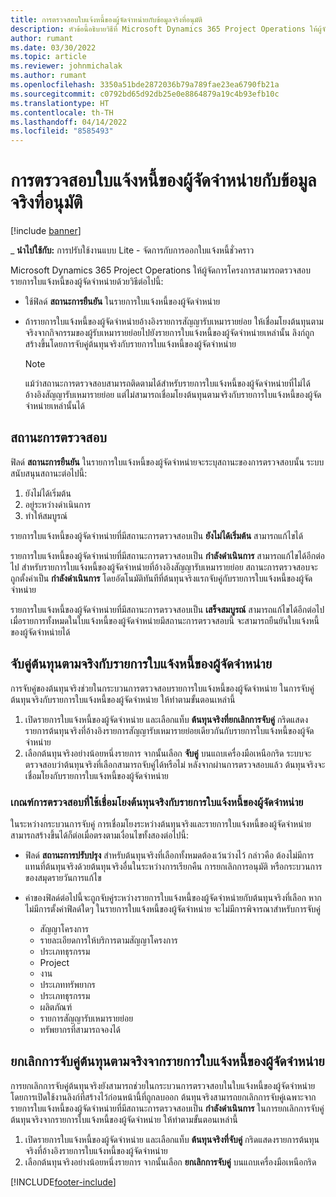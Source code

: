 ```yaml
---
title: การตรวจสอบใบแจ้งหนี้ของผู้จัดจำหน่ายกับข้อมูลจริงที่อนุมัติ
description: หัวข้อนี้อธิบายวิธีที่ Microsoft Dynamics 365 Project Operations ให้ผู้จัดการโครงการสามารถตรวจสอบใบแจ้งหนี้ของผู้จัดจำหน่ายกับข้อมูลจริงที่ได้รับการอนุมัติเมื่อผู้รับเหมารายย่อยทำงานและเวลาที่บันทึกไว้ ตลอดจนค่าใช้จ่ายและวัสดุที่สมาชิกทีมโครงการใช้
author: rumant
ms.date: 03/30/2022
ms.topic: article
ms.reviewer: johnmichalak
ms.author: rumant
ms.openlocfilehash: 3350a51bde2872036b79a789fae23ea6790fb21a
ms.sourcegitcommit: c0792bd65d92db25e0e8864879a19c4b93efb10c
ms.translationtype: HT
ms.contentlocale: th-TH
ms.lasthandoff: 04/14/2022
ms.locfileid: "8585493"
---
```

# <a name="verification-of-vendor-invoices-with-approved-actuals"></a>การตรวจสอบใบแจ้งหนี้ของผู้จัดจำหน่ายกับข้อมูลจริงที่อนุมัติ

[!include [banner](../../includes/dataverse-preview.md)]

_ **นำไปใช้กับ:** การปรับใช้งานแบบ Lite - จัดการกับการออกใบแจ้งหนี้ชั่วคราว

Microsoft Dynamics 365 Project Operations ให้ผู้จัดการโครงการสามารถตรวจสอบรายการใบแจ้งหนี้ของผู้จัดจำหน่ายด้วยวิธีต่อไปนี้:

- ใช้ฟิลด์ **สถานะการยืนยัน** ในรายการใบแจ้งหนี้ของผู้จัดจำหน่าย
- ถ้ารายการใบแจ้งหนี้ของผู้จัดจำหน่ายอ้างอิงรายการสัญญารับเหมารายย่อย ให้เชื่อมโยงต้นทุนตามจริงจากกิจกรรมของผู้รับเหมารายย่อยไปยังรายการใบแจ้งหนี้ของผู้จัดจำหน่ายเหล่านั้น ลิงก์ถูกสร้างขึ้นโดยการจับคู่ต้นทุนจริงกับรายการใบแจ้งหนี้ของผู้จัดจำหน่าย

    > [!NOTE]
    > แม้ว่าสถานะการตรวจสอบสามารถติดตามได้สำหรับรายการใบแจ้งหนี้ของผู้จัดจำหน่ายที่ไม่ได้อ้างอิงสัญญารับเหมารายย่อย แต่ไม่สามารถเชื่อมโยงต้นทุนตามจริงกับรายการใบแจ้งหนี้ของผู้จัดจำหน่ายเหล่านั้นได้

## <a name="verification-status"></a>สถานะการตรวจสอบ

ฟิลด์ **สถานะการยืนยัน** ในรายการใบแจ้งหนี้ของผู้จัดจำหน่ายจะระบุสถานะของการตรวจสอบนั้น ระบบสนับสนุนสถานะต่อไปนี้:

1. ยังไม่ได้เริ่มต้น
2. อยู่ระหว่างดำเนินการ
3. ทำให้สมบูรณ์

รายการใบแจ้งหนี้ของผู้จัดจำหน่ายที่มีสถานะการตรวจสอบเป็น **ยังไม่ได้เริ่มต้น** สามารถแก้ไขได้

รายการใบแจ้งหนี้ของผู้จัดจำหน่ายที่มีสถานะการตรวจสอบเป็น **กำลังดำเนินการ** สามารถแก้ไขได้อีกต่อไป สำหรับรายการใบแจ้งหนี้ของผู้จัดจำหน่ายที่อ้างอิงสัญญารับเหมารายย่อย สถานะการตรวจสอบจะถูกตั้งค่าเป็น **กำลังดำเนินการ** โดยอัตโนมัติทันทีที่ต้นทุนจริงแรกจับคู่กับรายการใบแจ้งหนี้ของผู้จัดจำหน่าย

รายการใบแจ้งหนี้ของผู้จัดจำหน่ายที่มีสถานะการตรวจสอบเป็น **เสร็จสมบูรณ์** สามารถแก้ไขได้อีกต่อไป เมื่อรายการทั้งหมดในใบแจ้งหนี้ของผู้จัดจำหน่ายมีสถานะการตรวจสอบนี้ จะสามารถยืนยันใบแจ้งหนี้ของผู้จัดจำหน่ายได้

## <a name="match-cost-actuals-to-vendor-invoice-lines"></a>จับคู่ต้นทุนตามจริงกับรายการใบแจ้งหนี้ของผู้จัดจำหน่าย

การจับคู่ของต้นทุนจริงช่วยในกระบวนการตรวจสอบรายการใบแจ้งหนี้ของผู้จัดจำหน่าย ในการจับคู่ต้นทุนจริงกับรายการใบแจ้งหนี้ของผู้จัดจำหน่าย ให้ทำตามขั้นตอนเหล่านี้

1. เปิดรายการใบแจ้งหนี้ของผู้จัดจำหน่าย และเลือกแท็บ **ต้นทุนจริงที่ยกเลิกการจับคู่** กริดแสดงรายการต้นทุนจริงที่อ้างอิงรายการสัญญารับเหมารายย่อยเดียวกันกับรายการใบแจ้งหนี้ของผู้จัดจำหน่าย
2. เลือกต้นทุนจริงอย่างน้อยหนึ่งรายการ จากนั้นเลือก **จับคู่** บนแถบเครื่องมือเหนือกริด ระบบจะตรวจสอบว่าต้นทุนจริงที่เลือกสามารถจับคู่ได้หรือไม่ หลังจากผ่านการตรวจสอบแล้ว ต้นทุนจริงจะเชื่อมโยงกับรายการใบแจ้งหนี้ของผู้จัดจำหน่าย

### <a name="validation-criteria-that-are-used-to-link-cost-actuals-to-vendor-invoice-lines"></a>เกณฑ์การตรวจสอบที่ใช้เชื่อมโยงต้นทุนจริงกับรายการใบแจ้งหนี้ของผู้จัดจำหน่าย

ในระหว่างกระบวนการจับคู่ การเชื่อมโยงระหว่างต้นทุนจริงและรายการใบแจ้งหนี้ของผู้จัดจำหน่ายสามารถสร้างขึ้นได้ก็ต่อเมื่อตรงตามเงื่อนไขทั้งสองต่อไปนี้:

- ฟิลด์ **สถานะการปรับปรุง** สำหรับต้นทุนจริงที่เลือกทั้งหมดต้องเว้นว่างไว้ กล่าวคือ ต้องไม่มีการแทนที่ต้นทุนจริงด้วยต้นทุนจริงอื่นในระหว่างการเรียกคืน การยกเลิกการอนุมัติ หรือกระบวนการของสมุดรายวันการแก้ไข
- ค่าของฟิลด์ต่อไปนี้จะถูกจับคู่ระหว่างรายการใบแจ้งหนี้ของผู้จัดจำหน่ายกับต้นทุนจริงที่เลือก หากไม่มีการตั้งค่าฟิลด์ใดๆ ในรายการใบแจ้งหนี้ของผู้จัดจำหน่าย จะไม่มีการพิจารณาสำหรับการจับคู่

    - สัญญาโครงการ
    - รายละเอียดการให้บริการตามสัญญาโครงการ
    - ประเภทธุรกรรม
    - Project
    - งาน
    - ประเภททรัพยากร
    - ประเภทธุรกรรม
    - ผลิตภัณฑ์
    - รายการสัญญารับเหมารายย่อย
    - ทรัพยากรที่สามารถจองได้

## <a name="unmatch-cost-actuals-from-a-vendor-invoice-line"></a>ยกเลิกการจับคู่ต้นทุนตามจริงจากรายการใบแจ้งหนี้ของผู้จัดจำหน่าย

การยกเลิกการจับคู่ต้นทุนจริงยังสามารถช่วยในกระบวนการตรวจสอบในใบแจ้งหนี้ของผู้จัดจำหน่ายโดยการเปิดใช้งานลิงก์ที่สร้างไว้ก่อนหน้านี้ที่ถูกลบออก ต้นทุนจริงสามารถยกเลิกการจับคู่เฉพาะจากรายการใบแจ้งหนี้ของผู้จัดจำหน่ายที่มีสถานะการตรวจสอบเป็น **กำลังดำเนินการ** ในการยกเลิกการจับคู่ต้นทุนจริงจากรายการใบแจ้งหนี้ของผู้จัดจำหน่าย ให้ทำตามขั้นตอนเหล่านี้

1. เปิดรายการใบแจ้งหนี้ของผู้จัดจำหน่าย และเลือกแท็บ **ต้นทุนจริงที่จับคู่** กริดแสดงรายการต้นทุนจริงที่อ้างอิงรายการใบแจ้งหนี้ของผู้จัดจำหน่าย
2. เลือกต้นทุนจริงอย่างน้อยหนึ่งรายการ จากนั้นเลือก **ยกเลิกการจับคู่** บนแถบเครื่องมือเหนือกริด

[!INCLUDE[footer-include](../../includes/footer-banner.md)]
